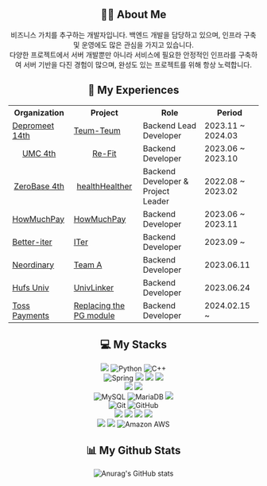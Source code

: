 <div align=center> <h2> 🙋‍♂️ About Me </h2></div>
<div align=center> 
비즈니스 가치를 추구하는 개발자입니다.
백엔드 개발을 담당하고 있으며, 인프라 구축 및 운영에도 많은 관심을 가지고 있습니다. <br>
다양한 프로젝트에서 서버 개발뿐만 아니라 서비스에 필요한 안정적인 인프라를 구축하여 서버 기반을 다진 경험이 많으며, 완성도 있는 프로젝트를 위해 항상 노력합니다.
</div>

<div align=center><h2>👥 My Experiences </h2></div>
<div align=center> 
<table>
    <tr>
        <th>Organization</th>
        <th>Project</th>
        <th>Role</th>
        <th>Period</th>
    </tr>
    <tr>
        <td><a href="https://www.depromeet.com/">Depromeet 14th</a></td>
        <td><a href="https://github.com/depromeet/teum-teum-server">Teum-Teum</a></td>
        <td>Backend Lead Developer</td>
        <td>2023.11 ~ 2024.03</td>
    </tr>
    <tr>
        <td><center><a href="https://www.makeus.in/umc">UMC 4th</a></center></td>
        <td><center><a href="https://github.com/RE-FIT">Re-Fit</a></center></td>
        <td>Backend Developer</td>
        <td>2023.06 ~ 2023.10</td>
    </tr>
    <tr>
        <td><center><a href="https://zero-base.co.kr/?gad_source=1&gclid=Cj0KCQiA5rGuBhCnARIsAN11vgRLi-QznUUx7VihDPLcxpbygug1Fs7_6DPFzagK1l1OP56RCuJO2vMaAgnOEALw_wcB">ZeroBase 4th</a></center></td>
        <td><center><a href="https://github.com/healthHealther">healthHealther</a></center></td>
        <td>Backend Developer & Project Leader</td>
        <td>2022.08 ~ 2023.02</td>
    </tr>
    <tr>
        <td><a href="https://frosted-trowel-199.notion.site/6335771955cb45dfae1e46c8629b884a?pvs=4">HowMuchPay</a></td>
        <td><a href="https://github.com/HowMuchPay">HowMuchPay</a></td>
        <td>Backend Developer</td>
        <td>2023.06 ~ 2023.11</td>
    </tr>
    <tr>
        <td><a href="https://songeditor.notion.site/Better-f8d064d36bdc4198b29ce4fb9d76c13f?pvs=4">Better-iter</a></td>
        <td><a href="https://github.com/BETTER-iTER">ITer</td>
        <td>Backend Developer</td>
        <td>2023.09 ~ </td>
    </tr>
    <tr>
        <td><a href="https://demoday.neordinary.co.kr/">Neordinary</td>
        <td><a href="https://github.com/4th-Neordinary-HACKATHON-Team-A">Team A</td>
        <td>Backend Developer</td>
        <td>2023.06.11</td>
    </tr>
    <tr>
        <td><a href="https://builder.hufs.ac.kr/user/soft/">Hufs Univ</td>
        <td><a href="https://github.com/hufs-hackathon">UnivLinker</td>
        <td>Backend Developer</td>
        <td>2023.06.24</td>
    </tr>
    <tr>
        <td><a href="https://www.tosspayments.com/">Toss Payments</td>
        <td><a href="https://www.tosspayments.com/services">Replacing the PG module</td>
        <td>Backend Developer</td>
        <td>2024.02.15 ~</td>
    </tr>
</table>

<div align=center><h2>💻 My Stacks</h2></div>

<div align=center> 
    <img src="https://img.shields.io/badge/java-007396?style=for-the-badge&logo=java&logoColor=white"> 
    <img alt="Python" src ="https://img.shields.io/badge/Python-3776AB.svg?&style=for-the-badge&logo=Python&logoColor=white"/>
    <img alt="C++" src ="https://img.shields.io/badge/C++-00599C?style=for-the-badge&logo=C%2B%2B&logoColor=white"/>
    <br>

  <img alt="Spring" src ="https://img.shields.io/badge/Spring-6DB33F.svg?style=for-the-badge&logo=Spring&logoColor=white"/>
  <img src="https://img.shields.io/badge/spring boot-6DB33F?style=for-the-badge&logo=spring boot&logoColor=white">
  <img src="https://img.shields.io/badge/spring Security-6DB33F?style=for-the-badge&logo=spring Security&logoColor=white">
  <img src="https://img.shields.io/badge/spring Cloud-6DB33F?style=for-the-badge&logo=spring Cloud&logoColor=white">
  <br>


<img src="https://img.shields.io/badge/django-092E20?style=for-the-badge&logo=django&logoColor=white">
<img src="https://img.shields.io/badge/kotlin-7F52FF?style=for-the-badge&logo=kotlin&logoColor=white"><br>
<img alt=" MySQL" src ="https://img.shields.io/badge/MySQL-003545.svg?&style=for-the-badge&logo=MySQL&logoColor=white"/>
<img alt=" MariaDB" src ="https://img.shields.io/badge/MariaDB-1F305F.svg?&style=for-the-badge&logo=MariaDB&logoColor=white"/>
<img src="https://img.shields.io/badge/redis-DC382D?style=for-the-badge&logo=redis&logoColor=white"><br>
<img alt="Git" src ="https://img.shields.io/badge/Git-F05032.svg?&style=for-the-badge&logo=Git&logoColor=white"/>
<img alt="GitHub" src ="https://img.shields.io/badge/GitHub-181717.svg?&style=for-the-badge&logo=GitHub&logoColor=white"/><br>
<img src="https://img.shields.io/badge/docker-2496ED?style=for-the-badge&logo=docker&logoColor=white">
<img src="https://img.shields.io/badge/nginx-009639?style=for-the-badge&logo=nginx&logoColor=white">
<img src="https://img.shields.io/badge/kafka-231F20?style=for-the-badge&logo=apache kafka&logoColor=white">
<img src="https://img.shields.io/badge/RabbitMQ-F6600?style=for-the-badge&logo=RabbitMQ&logoColor=white"><br>
<img src="https://img.shields.io/badge/linux-FCC624?style=for-the-badge&logo=linux&logoColor=white">
<img src="https://img.shields.io/badge/macos-0A222E?style=for-the-badge&logo=macos&logoColor=white">
<img alt="Amazon AWS" src ="https://img.shields.io/badge/Amazon AWS-FF9900.svg?&style=for-the-badge&logo=Amazon AWS&logoColor=white"/>
</div>


<div align=center> <h2> 📊 My Github Stats</h2></div> 
<div align=center> 
    
![Anurag's GitHub stats](https://github-readme-stats.vercel.app/api?username=choidongkuen&show_icons=true&theme=nightowl)
